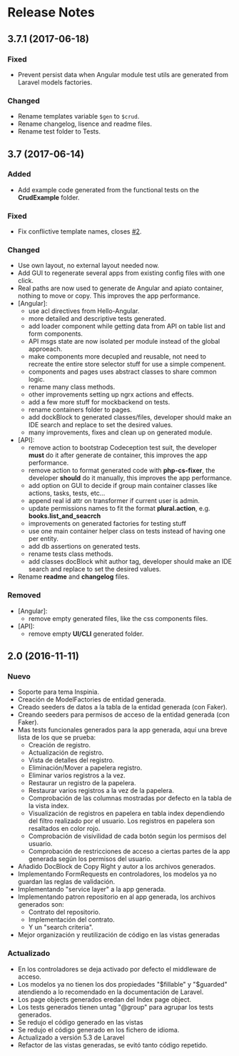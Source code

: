# Release Notes

## 3.7.1 (2017-06-18)

### Fixed

- Prevent persist data when Angular module test utils are generated from Laravel models factories.

### Changed

- Rename templates variable `$gen` to `$crud`.
- Rename changelog, lisence and readme files.
- Rename test folder to Tests.

## 3.7 (2017-06-14)

### Added

- Add example code generated from the functional tests on the **CrudExample** folder.

### Fixed

- Fix conflictive template names, closes [#2](https://github.com/llstarscreamll/Crud/issues/2).

### Changed

- Use own layout, no external layout needed now.
- Add GUI to regenerate several apps from existing config files with one click.
- Real paths are now used to generate de Angular and apiato container, nothing to move or copy. This improves the app performance.
- [Angular]:
	- use acl directives from Hello-Angular.
	- more detailed and descriptive tests generated.
	- add loader component while getting data from API on table list and form components.
	- API msgs state are now isolated per module instead of the global approeach.
	- make components more decupled and reusable, not need to recreate the entire store selector stuff for use a simple compenent.
	- components and pages uses abstract classes to share common logic.
	- rename many class methods.
	- other improvements setting up ngrx actions and effects.
	- add a few more stuff for mockbackend on tests.
	- rename containers folder to pages.
	- add dockBlock to generated classes/files, developer should make an IDE search and replace to set the desired values.
	- many improvements, fixes and clean up on generated module.
- [API]:
	- remove action to bootstrap Codeception test suit, the developer **must** do it after generate de container, this improves the app performance.
	- remove action to format generated code with **php-cs-fixer**, the developer **should** do it manually, this improves the app performance.
	- add option on GUI to decide if group main container classes like actions, tasks, tests, etc...
	- append real id attr on transformer if current user is admin.
	- update permissions names to fit the format **plural.action**, e.g. **books.list_and_seacrch**
	- improvements on generated factories for testing stuff
	- use one main container helper class on tests instead of having one per entity.
	- add db assertions on generated tests.
	- rename tests class methods.
	- add classes docBlock whit author tag, developer should make an IDE search and replace to set the desired values.
- Rename **readme** and **changelog** files.

### Removed

- [Angular]:
	- remove empty generated files, like the css components files.
- [API]:
	- remove empty **UI/CLI** generated folder.

## 2.0 (2016-11-11)

### Nuevo

- Soporte para tema Inspinia.
- Creación de ModelFactories de entidad generada.
- Creado seeders de datos a la tabla de la entidad generada (con Faker).
- Creando seeders para permisos de acceso de la entidad generada (con Faker).
- Mas tests funcionales generados para la app generada, aquí una breve lista de los que se prueba:
	- Creación de registro.
	- Actualización de registro.
	- Vista de detalles del registro.
	- Eliminación/Mover a papelera registro.
	- Eliminar varios registros a la vez.
	- Restaurar un registro de la papelera.
	- Restaurar varios registros a la vez de la papelera.
	- Comprobación de las columnas mostradas por defecto en la tabla de la vista index.
	- Visualización de registros en papelera en tabla index dependiendo del filtro realizado por el usuario. Los registros en papelera son resaltados en color rojo.
	- Comprobación de visivilidad de cada botón según los permisos del usuario.
	- Comprobación de restricciones de acceso a ciertas partes de la app generada según los permisos del usuario.
- Añadido DocBlock de Copy Right y autor a los archivos generados.
- Implementando FormRequests en controladores, los modelos ya no guardan las reglas de validación.
- Implementando "service layer" a la app generada.
- Implementando patron repositorio en al app generada, los archivos generados son:
	- Contrato del repositorio.
	- Implementación del contrato.
	- Y un "search criteria".
- Mejor organización y reutilización de código en las vistas generadas

### Actualizado

- En los controladores se deja activado por defecto el middleware de acceso.
- Los modelos ya no tienen los dos propiedades "$fillable" y "$guarded" atendiendo a lo recomendado en la documentación de Laravel.
- Los page objects generados eredan del Index page object.
- Los tests generados tienen untag "@group" para agrupar los tests generados.
- Se redujo el código generado en las vistas
- Se redujo el código generado en los fichero de idioma.
- Actualizado a versión 5.3 de Laravel
- Refactor de las vistas generadas, se evitó tanto código repetido.
